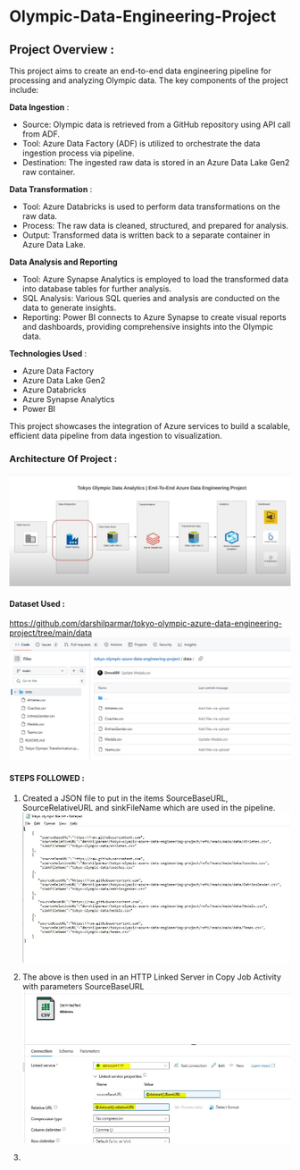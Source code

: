 # Olympic-Data-Engineering-Project

## Project Overview :
This project aims to create an end-to-end data engineering pipeline for processing and analyzing Olympic data. The key components of the project include:

**Data Ingestion** :
    
   - Source: Olympic data is retrieved from a GitHub repository using API call from ADF.
   - Tool: Azure Data Factory (ADF) is utilized to orchestrate the data ingestion process via pipeline.
   - Destination: The ingested raw data is stored in an Azure Data Lake Gen2 raw container.
    
**Data Transformation** :
    
   - Tool: Azure Databricks is used to perform data transformations on the raw data.
   - Process: The raw data is cleaned, structured, and prepared for analysis.
   - Output: Transformed data is written back to a separate container in Azure Data Lake.
    
**Data Analysis and Reporting**
   - Tool: Azure Synapse Analytics is employed to load the transformed data into database tables for further analysis.
   - SQL Analysis: Various SQL queries and analysis are conducted on the data to generate insights.
   - Reporting: Power BI connects to Azure Synapse to create visual reports and dashboards, providing comprehensive insights into the Olympic data.
     
**Technologies Used** :
   - Azure Data Factory
   - Azure Data Lake Gen2
   - Azure Databricks
   - Azure Synapse Analytics
   - Power BI

This project showcases the integration of Azure services to build a scalable, efficient data pipeline from data ingestion to visualization.

### Architecture Of Project : 
![Image](https://github.com/soumyadbt1/Olympic-Data-Engineering-Project/blob/main/Snapshots/Project%20Architecture.JPG)

#### Dataset Used :
https://github.com/darshilparmar/tokyo-olympic-azure-data-engineering-project/tree/main/data
![Image](https://github.com/soumyadbt1/Olympic-Data-Engineering-Project/blob/main/Snapshots/source%20data.JPG)

#### STEPS FOLLOWED : 

1. Created a JSON file to put in the items SourceBaseURL, SourceRelativeURL and sinkFileName which are used in the pipeline.
 ![Image](https://github.com/soumyadbt1/Olympic-Data-Engineering-Project/blob/main/Snapshots/source%20JSON.JPG)

2. The above is then used in an HTTP Linked Server in Copy Job Activity with parameters SourceBaseURL
 ![Image](https://github.com/soumyadbt1/Olympic-Data-Engineering-Project/blob/main/Snapshots/HTTP%20API%20link%20service%20and%20dataset%20parameters.JPG)

3. 
     

